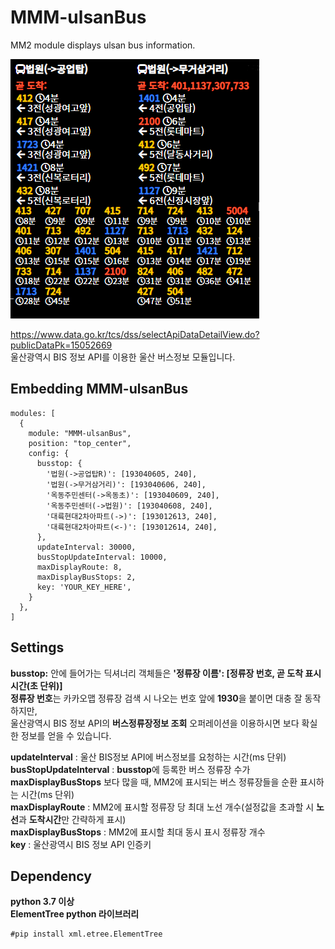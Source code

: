 # MMM-ulsanBus
MM2 module displays ulsan bus information.   

![ulsanBus.png](/ulsanBus.PNG)         

https://www.data.go.kr/tcs/dss/selectApiDataDetailView.do?publicDataPk=15052669   
울산광역시 BIS 정보 API를 이용한 울산 버스정보 모듈입니다.

## Embedding MMM-ulsanBus
``` JS
modules: [
  {
    module: "MMM-ulsanBus",
    position: "top_center",
    config: {
      busstop: {
        '법원(->공업탑R)': [193040605, 240],
        '법원(->무거삼거리)': [193040606, 240],
        '옥동주민센터(->옥동초)': [193040609, 240],
        '옥동주민센터(->법원)': [193040608, 240],
        '대륙현대2차아파트(->)': [193012613, 240],
        '대륙현대2차아파트(<-)': [193012614, 240],
      },
      updateInterval: 30000,
      busStopUpdateInterval: 10000,
      maxDisplayRoute: 8,
      maxDisplayBusStops: 2,
      key: 'YOUR_KEY_HERE',
    }
  },
]
```
   
## Settings

**busstop:** 안에 들어가는 딕셔너리 객체들은 **'정류장 이름': [정류장 번호, 곧 도착 표시 시간(초 단위)]**   
**정류장 번호**는 카카오맵 정류장 검색 시 나오는 번호 앞에 **1930**을 붙이면 대충 잘 동작하지만,   
울산광역시 BIS 정보 API의 **버스정류장정보 조회** 오퍼레이션을 이용하시면 보다 확실한 정보를 얻을 수 있습니다.   

**updateInterval** : 울산 BIS정보 API에 버스정보를 요청하는 시간(ms 단위)   
**busStopUpdateInterval** : **busstop**에 등록한 버스 정류장 수가 **maxDisplayBusStops** 보다 많을 때, MM2에 표시되는 버스 정류장들을 순환 표시하는 시간(ms 단위)   
**maxDisplayRoute** : MM2에 표시할 정류장 당 최대 노선 개수(설정값을 초과할 시 **노선**과 **도착시간**만 간략하게 표시)   
**maxDisplayBusStops** : MM2에 표시할 최대 동시 표시 정류장 개수   
**key** : 울산광역시 BIS 정보 API 인증키
   
   
## Dependency

**python 3.7 이상**   
**ElementTree python 라이브러리**   
```
#pip install xml.etree.ElementTree
```
